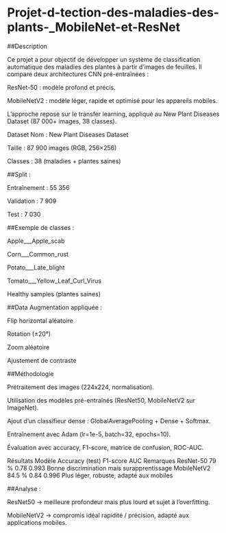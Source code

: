 # Projet-d-tection-des-maladies-des-plants-_MobileNet-et-ResNet
 
##Description

Ce projet a pour objectif de développer un système de classification automatique des maladies des plantes à partir d’images de feuilles. Il compare deux architectures CNN pré-entraînées :

ResNet-50 : modèle profond et précis.

MobileNetV2 : modèle léger, rapide et optimisé pour les appareils mobiles.

L’approche repose sur le transfer learning, appliqué au New Plant Diseases Dataset (87 000+ images, 38 classes).

Dataset
Nom : New Plant Diseases Dataset

Taille : 87 900 images (RGB, 256×256)

Classes : 38 (maladies + plantes saines)

##Split :

Entraînement : 55 356

Validation : 7 909

Test : 7 030

##Exemple de classes :

Apple___Apple_scab

Corn___Common_rust

Potato___Late_blight

Tomato___Yellow_Leaf_Curl_Virus

Healthy samples (plantes saines)

##Data Augmentation appliquée :

Flip horizontal aléatoire

Rotation (±20°)

Zoom aléatoire

Ajustement de contraste

##Méthodologie

Prétraitement des images (224x224, normalisation).

Utilisation des modèles pré-entraînés (ResNet50, MobileNetV2 sur ImageNet).

Ajout d’un classifieur dense : GlobalAveragePooling + Dense + Softmax.

Entraînement avec Adam (lr=1e-5, batch=32, epochs=10).

Évaluation avec accuracy, F1-score, matrice de confusion, ROC-AUC.

Résultats
Modèle Accuracy (test) F1-score AUC Remarques ResNet-50 79 % 0.78 0.993 Bonne discrimination mais surapprentissage
MobileNetV2 84.5 %  0.84  0.996     Plus léger, robuste, adapté aux mobiles

##Analyse :

ResNet50 → meilleure profondeur mais plus lourd et sujet à l’overfitting.

MobileNetV2 → compromis idéal rapidité / précision, adapté aux applications mobiles.

